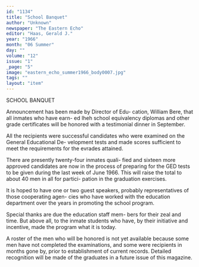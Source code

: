 ```yaml
---
id: "1134"
title: "School Banquet"
author: "Unknown"
newspaper: "The Eastern Echo"
editor: "Haas, Gerald J."
year: "1966"
month: "06 Summer"
day: ""
volume: "12"
issue: "1"
_page: "5"
image: "eastern_echo_summer1966_body0007.jpg"
tags: ""
layout: "item"
---
```

SCHOOL
BANQUET

Announcement has been
made by Director of Edu-
cation, William Bere, that
all inmates who have earn-
ed Iheh school equivalency
diplomas and other grade
certificates will be honored
with a testimonial dinner
in September.

All the recipients were
successful candidates who
were examined on the
General Educational De-
velopment tests and made
scores sufficient to meet
the requirements for the
evrades attained.

There are presently twenty-four inmates quali-
fied and sixteen more approved candidates are now
in the process of preparing for the GED tests to be
given during the last week of June 1966. This will
raise the total to about 40 men in all for partici-
pation in the graduation exercises.

It is hoped to have one or two guest speakers,
probably representatives of those cooperating agen-
cies who have worked with the education department
over the years in promoting the school program.

Special thanks are due the education staff mem-
bers for their zeal and time. But above all, to the
inmate students who have, by their initiative and
incentive, made the program what it is today.

A roster of the men who will be honored is not
yet available because some men have not completed
the examinations, and some were recipients in
months gone by, prior to establishment of current
records. Detailed recognition will be made of the
graduates in a future issue of this magazine.
